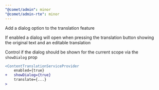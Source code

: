 ```yaml
---
"@comet/admin": minor
"@comet/admin-rte": minor
---
```


Add a dialog option to the translation feature

If enabled a dialog will open when pressing the translation button showing the original text and an editable translation

Control if the dialog should be shown for the current scope via the `showDialog` prop

```diff
<ContentTranslationServiceProvider
    enabled={true}
+   showDialog={true}
    translate={...}
>
```
